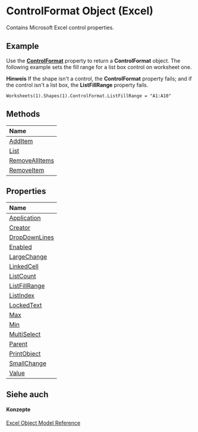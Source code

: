 
# ControlFormat Object (Excel)

Contains Microsoft Excel control properties.


## Example

Use the  **[ControlFormat](e874098f-ea8c-93ff-f746-a0d568bec5b5.md)** property to return a **ControlFormat** object. The following example sets the fill range for a list box control on worksheet one.


 **Hinweis**  If the shape isn't a control, the  **ControlFormat** property fails; and if the control isn't a list box, the **ListFillRange** property fails.


```
Worksheets(1).Shapes(1).ControlFormat.ListFillRange = "A1:A10"
```


## Methods



|**Name**|
|:-----|
|[AddItem](fffc243b-3f94-14ab-f7b4-83c56325aa5e.md)|
|[List](8ec9abd2-d5cf-8179-96e9-a8b583bb8bcc.md)|
|[RemoveAllItems](de8e1721-45e1-eca9-d35d-7d72c32dc0bf.md)|
|[RemoveItem](351c2333-9e8c-90a6-90a9-839f43184bb8.md)|

## Properties



|**Name**|
|:-----|
|[Application](6330abcc-bb92-358d-f690-bdb5eee357bd.md)|
|[Creator](d3174b4f-70ad-4026-2205-8f71c8f1338a.md)|
|[DropDownLines](e2e12163-c247-6518-2d2f-701d27266a1c.md)|
|[Enabled](feda368f-6f00-1a3b-ea39-179f76178c61.md)|
|[LargeChange](2e47bd4f-59dc-d620-14f0-e4ecdfb4eb78.md)|
|[LinkedCell](398f46f0-593a-6020-6832-5aebe8c8cd68.md)|
|[ListCount](9f7b60aa-8bf9-a7ec-c198-0a6f6316cc3c.md)|
|[ListFillRange](1004b4a7-9315-7736-a71b-1d94d229fd7e.md)|
|[ListIndex](34df9efc-e53b-58fd-31b1-4ae592d3d9a8.md)|
|[LockedText](3b663597-4dec-8e9c-9d85-d07e162c4243.md)|
|[Max](35ed65e1-94d7-c147-2535-d41c503bb19b.md)|
|[Min](e5b70b54-5304-d013-2398-128609ddb7af.md)|
|[MultiSelect](5ec1e5b6-37ab-465b-bf81-4955f6fd0f31.md)|
|[Parent](8e2957a7-53f4-22d2-fba6-0de5a6e90be8.md)|
|[PrintObject](9151a4b0-2a1c-5f80-9216-db9f71e552d0.md)|
|[SmallChange](5c2c668a-3d4d-ac01-e08b-0db6278ddffd.md)|
|[Value](f719882f-a01a-3eb9-c86d-e9a59bf6c356.md)|

## Siehe auch


#### Konzepte


[Excel Object Model Reference](11ea8598-8a20-92d5-f98b-0da04263bf2c.md)